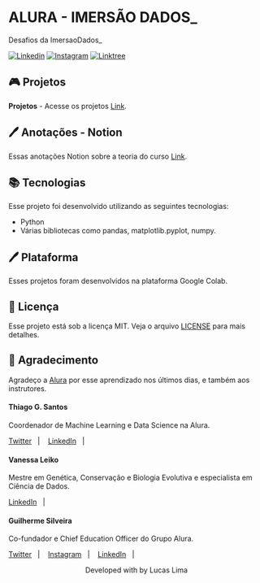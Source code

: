# ALURA - IMERSÃO DADOS_
 Desafios da ImersaoDados_

 [![Linkedin](https://img.shields.io/badge/author-lucasllimati-blue.svg)](https://www.linkedin.com/in/lucasllimati/)
 [![Instagram](https://img.shields.io/badge/author-lucasllimati-ff69b4.svg)](https://www.instagram.com/olukaslima_)
 [![Linktree](https://img.shields.io/badge/author-lucasllimati-brightgreen.svg)](https://linktr.ee/lucasllimati)

## 🎮 Projetos
**Projetos** - Acesse os projetos [Link](https://colab.research.google.com/drive/1GEEat1IEVEbnNBmmH7JdGA0CTCkxFcPB?usp=sharing).

## 🖊 Anotações - Notion

Essas anotações Notion sobre a teoria do curso [Link](https://www.notion.so/Alura-Imers-o-Dados_-03dee3d8a0834357b09b693b433e1aab).

## 📚 Tecnologias

Esse projeto foi desenvolvido utilizando as seguintes tecnologias:

- Python
- Várias bibliotecas como pandas, matplotlib.pyplot, numpy.

## 🖊 Plataforma

Esses projetos foram desenvolvidos na plataforma Google Colab.

## 📝 Licença

Esse projeto está sob a licença MIT. Veja o arquivo [LICENSE](LICENSE) para mais detalhes.

## 👏 Agradecimento

Agradeço a [Alura](https://www.alura.com.br/) por esse aprendizado nos últimos dias, e também aos instrutores.

#### Thiago G. Santos
Coordenador de Machine Learning e Data Science na Alura.
<p align="left">
    <a href="https://twitter.com/tgcsantos">Twitter</a>&nbsp;&nbsp;&nbsp;|&nbsp;&nbsp;&nbsp;
    <a href="https://www.linkedin.com/in/thiago-gon%C3%A7alves-santos/">LinkedIn</a>&nbsp;&nbsp;&nbsp;|&nbsp;&nbsp;&nbsp;
</p>

#### Vanessa Leiko
Mestre em Genética, Conservação e Biologia Evolutiva e especialista em Ciência de Dados.
<p align="left">
    <a href="https://www.linkedin.com/in/vanessa-leiko-oikawa-cardoso/">LinkedIn</a>&nbsp;&nbsp;&nbsp;|&nbsp;&nbsp;&nbsp;
</p>

#### Guilherme Silveira
Co-fundador e Chief Education Officer do Grupo Alura.
<p align="left">
    <a href="https://twitter.com/guilhermecaelum">Twitter</a>&nbsp;&nbsp;&nbsp;|&nbsp;&nbsp;&nbsp;
    <a href="https://www.instagram.com/guiminam/">Instagram</a>&nbsp;&nbsp;&nbsp;|&nbsp;&nbsp;&nbsp;
    <a href="https://www.linkedin.com/in/guilhermeazevedosilveira/">LinkedIn</a>&nbsp;&nbsp;&nbsp;|&nbsp;&nbsp;&nbsp;
</p>

<p align="center">Developed with by Lucas Lima</p>